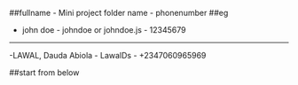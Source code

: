 ##fullname - Mini project folder name - phonenumber
##eg
- john doe - johndoe or johndoe.js - 12345679
--------------------------------------
-LAWAL, Dauda Abiola - LawalDs - +2347060965969

##start from below

